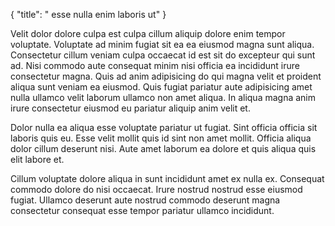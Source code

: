 {
  "title": " esse nulla enim laboris ut"
}

Velit dolor dolore culpa est culpa cillum aliquip dolore enim tempor voluptate. Voluptate ad minim fugiat sit ea ea eiusmod magna sunt aliqua. Consectetur cillum veniam culpa occaecat id est sit do excepteur qui sunt ad. Nisi commodo aute consequat minim nisi officia ea incididunt irure consectetur magna. Quis ad anim adipisicing do qui magna velit et proident aliqua sunt veniam ea eiusmod. Quis fugiat pariatur aute adipisicing amet nulla ullamco velit laborum ullamco non amet aliqua. In aliqua magna anim irure consectetur eiusmod eu pariatur aliquip anim velit et.

Dolor nulla ea aliqua esse voluptate pariatur ut fugiat. Sint officia officia sit laboris quis eu. Esse velit mollit quis id sint non amet mollit. Officia aliqua dolor cillum deserunt nisi. Aute amet laborum ea dolore et quis aliqua quis elit labore et.

Cillum voluptate dolore aliqua in sunt incididunt amet ex nulla ex. Consequat commodo dolore do nisi occaecat. Irure nostrud nostrud esse eiusmod fugiat. Ullamco deserunt aute nostrud commodo deserunt magna consectetur consequat esse tempor pariatur ullamco incididunt.